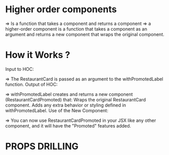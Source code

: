 # Higher order components 
 => Is a function that takes a component and returns a component   => a higher-order component is a function that takes a component as an argument and returns a new component that wraps the original component.
 
# How it Works ?
Input to HOC:

=> The RestaurantCard is passed as an argument to the withPromotedLabel function.
Output of HOC:

=> withPromotedLabel creates and returns a new component (RestaurantCardPromoted) that:
Wraps the original RestaurantCard component.
Adds any extra behavior or styling defined in withPromotedLabel.
Use of the New Component:

=> You can now use RestaurantCardPromoted in your JSX like any other component, and it will have the "Promoted" features added. 







# PROPS DRILLING 
 